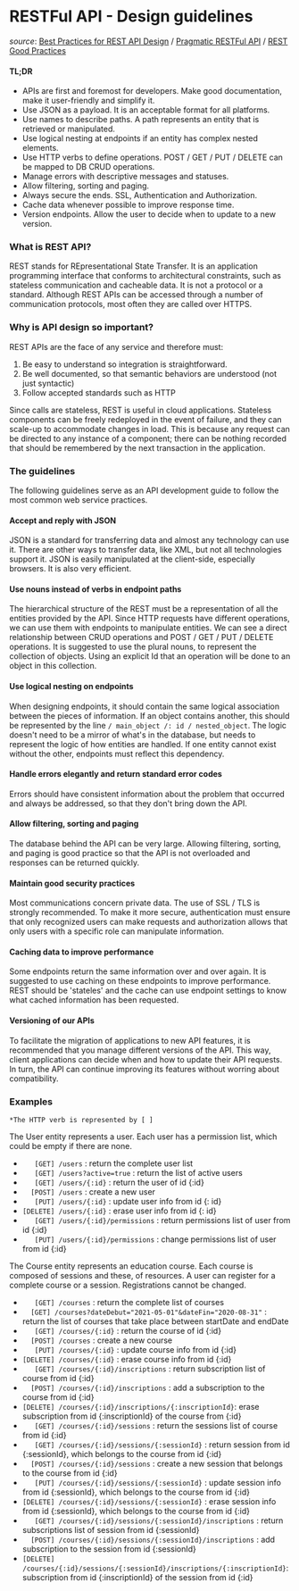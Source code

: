

# RESTFul API - Design guidelines

*source*: [Best Practices for REST API Design](https://stackoverflow.blog/2020/03/02/best-practices-for-rest-api-design/) / [Pragmatic RESTFul API](https://www.vinaysahni.com/best-practices-for-a-pragmatic-restful-api) / [REST Good Practices](https://medium.com/hashmapinc/rest-good-practices-for-api-design-881439796dc9)



#### TL;DR

- APIs are first and foremost for developers. Make good documentation, make it user-friendly and simplify it.
- Use JSON as a payload. It is an acceptable format for all platforms.
- Use names to describe paths. A path represents an entity that is retrieved or manipulated.
- Use logical nesting at endpoints if an entity has complex nested elements.
- Use HTTP verbs to define operations. POST / GET / PUT / DELETE can be mapped to DB CRUD operations.
- Manage errors with descriptive messages and statuses.
- Allow filtering, sorting and paging.
- Always secure the ends. SSL, Authentication and Authorization.
- Cache data whenever possible to improve response time.
- Version endpoints. Allow the user to decide when to update to a new version.


### What is REST API?

REST stands for REpresentational State Transfer. It is an application programming interface that conforms to architectural constraints, such as stateless communication and cacheable data. It is not a protocol or a standard. Although REST APIs can be accessed through a number of communication protocols, most often they are called over HTTPS.


### Why is API design so important?

REST APIs are the face of any service and therefore must:

1. Be easy to understand so integration is straightforward.
2. Be well documented, so that semantic behaviors are understood (not just syntactic)
3. Follow accepted standards such as HTTP

Since calls are stateless, REST is useful in cloud applications. Stateless components can be freely redeployed in the event of failure, and they can scale-up to accommodate changes in load. This is because any request can be directed to any instance of a component; there can be nothing recorded that should be remembered by the next transaction in the application.


### The guidelines

The following guidelines serve as an API development guide to follow the most common web service practices.

#### Accept and reply with JSON

​JSON is a standard for transferring data and almost any technology can use it. There are other ways to transfer data, like XML, but not all technologies support it. JSON is easily manipulated at the client-side, especially browsers. It is also very efficient.

#### Use nouns instead of verbs in endpoint paths

The hierarchical structure of the REST must be a representation of all the entities provided by the API. Since HTTP requests have different operations, we can use them with endpoints to manipulate entities. We can see a direct relationship between CRUD operations and POST / GET / PUT / DELETE operations. It is suggested to use the plural nouns, to represent the collection of objects. Using an explicit Id that an operation will be done to an object in this collection.

#### Use logical nesting on endpoints

When designing endpoints, it should contain the same logical association between the pieces of information. If an object contains another, this should be represented by the line `/ main_object /: id / nested_object`. The logic doesn't need to be a mirror of what's in the database, but needs to represent the logic of how entities are handled. If one entity cannot exist without the other, endpoints must reflect this dependency.

#### Handle errors elegantly and return standard error codes

Errors should have consistent information about the problem that occurred and always be addressed, so that they don't bring down the API.

#### Allow filtering, sorting and paging

The database behind the API can be very large. Allowing filtering, sorting, and paging is good practice so that the API is not overloaded and responses can be returned quickly.

#### Maintain good security practices

Most communications concern private data. The use of SSL / TLS is strongly recommended. To make it more secure, authentication must ensure that only recognized users can make requests and authorization allows that only users with a specific role can manipulate information.

#### Caching data to improve performance

Some endpoints return the same information over and over again. It is suggested to use caching on these endpoints to improve performance. REST should be 'stateles' and the cache can use endpoint settings to know what cached information has been requested.

#### Versioning of our APIs

To facilitate the migration of applications to new API features, it is recommended that you manage different versions of the API. This way, client applications can decide when and how to update their API requests. In turn, the API can continue improving its features without worring about compatibility.


### Examples

`*The HTTP verb is represented by [ ]`

The User entity represents a user. Each user has a permission list, which could be empty if there are none.

- `   [GET] /users` : return the complete user list
- `   [GET] /users?active=true` : return the list of active users
- `   [GET] /users/{:id}` : return the user of id {:id}
- `  [POST] /users` : create a new user
- `   [PUT] /users/{:id}` : update user info from id {: id}
- `[DELETE] /users/{:id}` : erase user info from id {: id}
- `   [GET] /users/{:id}/permissions` : return permissions list of user from id {:id}
- `   [PUT] /users/{:id}/permissions` : change permissions list of user from id {:id}

The Course entity represents an education course. Each course is composed of sessions and these, of resources. A user can register for a complete course or a session. Registrations cannot be changed.

- `   [GET] /courses` : return the complete list of courses
- `   [GET] /courses?dateDebut="2021-05-01"&dateFin="2020-08-31" ` : return the list of courses that take place between startDate and endDate
- `   [GET] /courses/{:id}` : return the course of id {:id}
- `  [POST] /courses` : create a new course
- `   [PUT] /courses/{:id}` : update course info from id {:id}
- `[DELETE] /courses/{:id}` : erase course info from id {:id}
- `   [GET] /courses/{:id}/inscriptions` : return subscription list of course from id {:id}
- `  [POST] /courses/{:id}/inscriptions` : add a subscription to the course from id {:id}
- `[DELETE] /courses/{:id}/inscriptions/{:inscriptionId}`: erase subscription from id {:inscriptionId} of the course from {:id} 
- `   [GET] /courses/{:id}/sessions` : return the sessions list of course from id {:id}
- `   [GET] /courses/{:id}/sessions/{:sessionId}` : return session from id {:sessionId}, which belongs to the course from id {:id}
- `  [POST] /courses/{:id}/sessions` : create a new session that belongs to the course from id {:id}
- `   [PUT] /courses/{:id}/sessions/{:sessionId}` : update session info from id {:sessionId}, which belongs to the course from id {:id}
- `[DELETE] /courses/{:id}/sessions/{:sessionId}` : erase session info from id {:sessionId}, which belongs to the course from id {:id}
- `   [GET] /courses/{:id}/sessions/{:sessionId}/inscriptions` : return subscriptions list of session from id {:sessionId}
- `  [POST] /courses/{:id}/sessions/{:sessionId}/inscriptions` : add subscription to the session from id {:sessionId}
- `[DELETE] /courses/{:id}/sessions/{:sessionId}/inscriptions/{:inscriptionId}`: subscription from id {:inscriptionId} of the session from id {:id} 